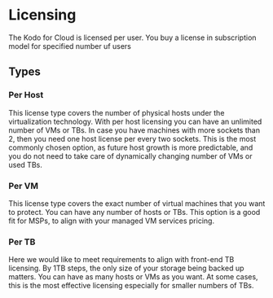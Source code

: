 # Licensing

The Kodo for Cloud is licensed per user. You buy a license in subscription model for specified number uf users





## Types

### Per Host

This license type covers the number of physical hosts under the virtualization technology. With per host licensing you can have an unlimited number of VMs or TBs. In case you have machines with more sockets than 2, then you need one host license per every two sockets. This is the most commonly chosen option, as future host growth is more predictable, and you do not need to take care of dynamically changing number of VMs or used TBs.

### Per VM

This license type covers the exact number of virtual machines that you want to protect. You can have any number of hosts or TBs. This option is a good fit for MSPs, to align with your managed VM services pricing.

### Per TB

Here we would like to meet requirements to align with front-end TB licensing. By 1TB steps, the only size of your storage being backed up matters. You can have as many hosts or VMs as you want. At some cases, this is the most effective licensing especially for smaller numbers of TBs.

